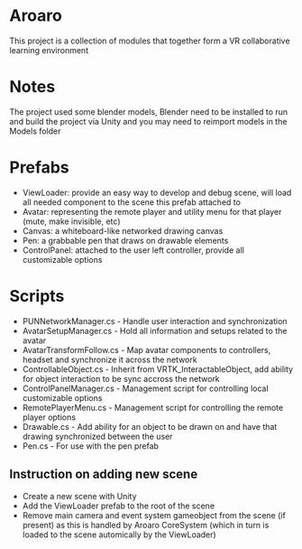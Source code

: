 # Aroaro
This project is a collection of modules that together form a VR collaborative learning environment

# Notes
The project used some blender models, Blender need to be installed to run and build the project via Unity and you may need to reimport models in the Models folder

# Prefabs
- ViewLoader: provide an easy way to develop and debug scene, will load all needed component to the scene this prefab attached to
- Avatar: representing the remote player and utility menu for that player (mute, make invisible, etc)
- Canvas: a whiteboard-like networked drawing canvas
- Pen: a grabbable pen that draws on drawable elements
- ControlPanel: attached to the user left controller, provide all customizable options

# Scripts

- PUNNetworkManager.cs - Handle user interaction and synchronization
- AvatarSetupManager.cs - Hold all information and setups related to the avatar
- AvatarTransformFollow.cs - Map avatar components to controllers, headset and synchronize it across the network
- ControllableObject.cs - Inherit from VRTK_InteractableObject, add ability for object interaction to be sync accross the network
- ControlPanelManager.cs - Management script for controlling local customizable options
- RemotePlayerMenu.cs - Management script for controlling the remote player options
- Drawable.cs - Add ability for an object to be drawn on and have that drawing synchronized between the user
- Pen.cs - For use with the pen prefab

## Instruction on adding new scene
- Create a new scene with Unity
- Add the ViewLoader prefab to the root of the scene
- Remove main camera and event system gameobject from the scene (if present) as this is handled by Aroaro CoreSystem (which in turn is loaded to the scene automically by the ViewLoader)
